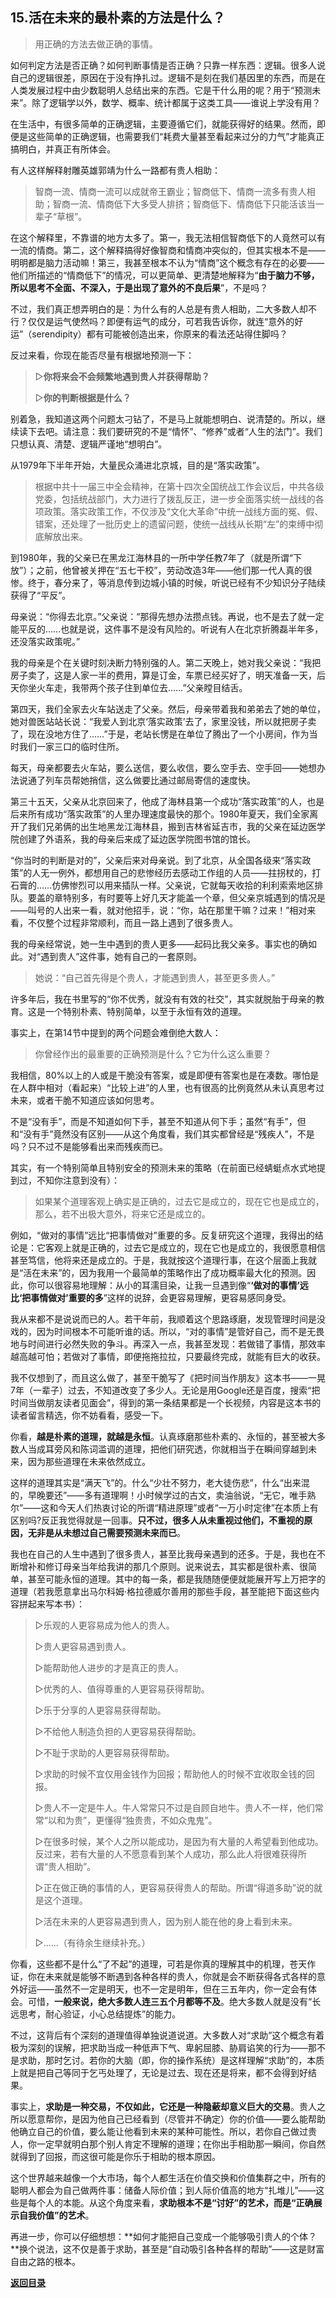 ## 15.活在未来的最朴素的方法是什么？

> 用正确的方法去做正确的事情。

如何判定方法是否正确？如何判断事情是否正确？只靠一样东西：逻辑。很多人说自己的逻辑很差，原因在于没有挣扎过。逻辑不是刻在我们基因里的东西，而是在人类发展过程中由少数聪明人总结出来的东西。它是干什么用的呢？用于“预测未来”。除了逻辑学以外，数学、概率、统计都属于这类工具——谁说上学没有用？

在生活中，有很多简单的正确逻辑，主要遵循它们，就能获得好的结果。然而，即便是这些简单的正确逻辑，也需要我们“耗费大量甚至看起来过分的力气”才能真正搞明白，并真正有所体会。

有人这样解释射雕英雄郭靖为什么一路都有贵人相助：

> 智商一流、情商一流可以成就帝王霸业；智商低下、情商一流多有贵人相助；智商一流、情商低下大多受人排挤；智商低下、情商低下只能活该当一辈子“草根”。

在这个解释里，不靠谱的地方太多了。第一，我无法相信智商低下的人竟然可以有一流的情商。第二，这个解释搞得好像智商和情商冲突似的，但其实根本不是——明明都是脑力活动嘛！第三，我甚至根本不认为“情商”这个概念有存在的必要——他们所描述的“情商低下”的情况，可以更简单、更清楚地解释为“**由于脑力不够，所以思考不全面、不深入，于是出现了意外的不良后果**”，不是吗？

不过，我们真正想弄明白的是：为什么有的人总是有贵人相助，二大多数人却不行？仅仅是运气使然吗？即便有运气的成分，可若我告诉你，就连“意外的好运”（serendipity）都有可能被创造出来，你原来的看法还站得住脚吗？

反过来看，你现在能否尽量有根据地预测一下：

> ▷**你将来会不会频繁地遇到贵人并获得帮助？**
>
> ▷**你的判断根据是什么？**

别着急，我知道这两个问题太刁钻了，不是马上就能想明白、说清楚的。所以，继续读下去吧。请注意：我们要研究的不是“情怀”、“修养”或者“人生的法门”。我们只想认真、清楚、逻辑严谨地“想明白”。

从1979年下半年开始，大量民众涌进北京城，目的是“落实政策”。

> 根据中共十一届三中全会精神，在第十四次全国统战工作会议后，中共各级党委，包括统战部门，大力进行了拨乱反正，进一步全面落实统一战线的各项政策。落实政策工作，不仅涉及“文化大革命”中统一战线方面的冤、假、错案，还处理了一批历史上的遗留问题，使统一战线从长期“左”的束缚中彻底解放出来。

到1980年，我的父亲已在黑龙江海林县的一所中学任教7年了（就是所谓“下放”）；之前，他曾被关押在“五七干校”，劳动改造3年——他们那一代人真的很惨。终于，春分来了，等消息传到边城小镇的时候，听说已经有不少知识分子陆续获得了“平反”。

母亲说：“你得去北京。”父亲说：“那得先想办法攒点钱。再说，也不是去了就一定能平反的……也就是说，这件事不是没有风险的。听说有人在北京折腾磊半年多，还没落实政策呢。”

我的母亲是个在关键时刻决断力特别强的人。第二天晚上，她对我父亲说：“我把房子卖了，这是人家一半的费用，算是订金，车票已经买好了，明天准备一天，后天你坐火车走，我带两个孩子住到单位去……”父亲瞠目结舌。

第四天，我们全家去火车站送走了父亲。然后，母亲带着我和弟弟去了她的单位，她对兽医站站长说：“我爱人到北京‘落实政策’去了，家里没钱，所以就把房子卖了，现在没地方住了……”于是，老站长愣是在单位了腾出了一个小房间，作为当时我们一家三口的临时住所。

每天，母亲都要去火车站，要么送信，要么收信，要么空手去、空手回——她想办法说通了列车员帮她捎信，这么做要比通过邮局寄信的速度快。

第三十五天，父亲从北京回来了，他成了海林县第一个成功“落实政策”的人，也是后来所有成功“落实政策”的人里办理速度最快的那个。1980年夏天，我们全家离开了我们兄弟俩的出生地黑龙江海林县，搬到吉林省延吉市，我的父亲在延边医学院创建了外语系，我的母亲后来成了延边医学院图书馆的馆长。

“你当时的判断是对的”，父亲后来对母亲说。到了北京，从全国各级来“落实政策”的人无一例外，都想用自己的悲惨经历去感动工作组的人员——拄拐杖的，打石膏的……仿佛惨烈可以用来插队一样。父亲说，它就每天收拾的利利索索地区排队。要盖的章特别多，有时要等上好几天才能盖一个章，但父亲京城遇到的情况是——叫号的人出来一看，就对他招手，说：“你，站在那里干嘛？过来！”相对来看，不仅整个过程非常顺利，而且一路上遇到了很多贵人。

我的母亲经常说，她一生中遇到的贵人更多——起码比我父亲多。事实也的确如此。对“遇到贵人”这件事，她有自己的一套原则。

> 她说：“自己首先得是个贵人，才能遇到贵人，甚至更多贵人。”

许多年后，我在书里写的“你不优秀，就没有有效的社交”，其实就脱胎于母亲的教育。这是一个特别朴素、特别简单，以至于永恒有效的道理。

事实上，在第14节中提到的两个问题会难倒绝大数人：

> 你曾经作出的最重要的正确预测是什么？它为什么这么重要？

我相信，80%以上的人或是干脆没有答案，或是即便有答案也是在凑数。哪怕是在人群中相对（看起来）“比较上进”的人里，也有很高的比例竟然从未认真思考过未来，或者干脆不知道应该如何思考。

不是“没有手”，而是不知道如何下手，甚至不知道从何下手；虽然“有手”，但和“没有手”竟然没有区别——从这个角度看，我们其实都曾经是“残疾人”，不是吗？只不过不是能够看出来而残疾而已。

其实，有一个特别简单且特别安全的预测未来的策略（在前面已经蜻蜓点水式地提到过，不知你注意到没有）：

> 如果某个道理客观上确实是正确的，过去它是成立的，现在它也是成立的，那么，若不出极大意外，将来它还是成立的。

例如，“做对的事情”远比“把事情做对”重要的多。反复研究这个道理，我得出的结论是：它客观上就是正确的，过去它是成立的，现在它也是成立的，我很愿意相信甚至笃信，他将来还是成立的。于是，我就按这个道理行事，在这个层面上我就是“活在未来”的，因为我用一个最简单的策略作出了成功概率最大化的预测。因此，你可以很容易地理解：从小的耳濡目染，让我一旦遇到像“**‘做对的事情’远比‘把事情做对’重要的多**”这样的说辞，会更容易理解，更容易感同身受。

我从来都不是说说而已的人。若干年前，我顺着这个思路琢磨，发现管理时间是没戏的，因为时间根本不可能听谁的话。所以，“对的事情”是管好自己，而不是无畏地与时间进行必然失败的争斗。再深入一点，我甚至发现：若做错了事情，那效率越高越可怕；若做对了事情，即便拖拖拉拉，只要最终完成，就能有巨大的收获。

我不仅想到了，而且这么做了，甚至干脆写了《把时间当作朋友》这本书——一晃7年（一辈子）过去，不知道改变了多少人。无论是用Google还是百度，搜索“把时间当做朋友读者见面会”，得到的第一条结果都是一个长视频，内容是这本书的读者留言精选，你不妨看看，感受一下。

你看，**越是朴素的道理，就越是永恒**。认真琢磨那些朴素的、永恒的，甚至被大多数人当成耳旁风和陈词滥调的道理，把他们研究透，你就相当于在瞬间穿越到未来，因为那些道理在未来依然成立。

这样的道理其实是“满天飞”的。什么“少壮不努力，老大徒伤悲”，什么“出来混的，早晚要还”——多有道理啊！小时候学过的古文，卖油翁说，“无它，唯手熟尔”——这和今天人们热衷讨论的所谓“精进原理”或者“一万小时定律”在本质上有区别吗?反正我觉得就是一回事。**只不过，很多人从未重视过他们，不重视的原因，无非是从未想过自己需要预测未来而已**。

我也在自己的人生中遇到了很多贵人，甚至比我母亲遇到的还多。于是，我也在不断增补和修订母亲当年给我讲的那几个原则。说来说去，其实都是很朴素、很简单，甚至可能永恒的道理。其中的每一条，都是我随随便便就能展开写上万把字的道理（若我愿意拿出马尔科姆·格拉德威尔善用的那些手段，甚至能把下面这些内容拼起来写本书）：

> ▷乐观的人更容易成为他人的贵人。
>
> ▷贵人更容易遇到贵人。
>
> ▷能帮助他人进步的才是真正的贵人。
>
> ▷优秀的人、值得尊重的人更容易获得帮助。
>
> ▷乐于分享的人更容易获得帮助。
>
> ▷不给他人制造负担的人更容易获得帮助。
>
> ▷不耻于求助的人更容易获得帮助。
>
> ▷求助的时候不宜仅用金钱作为回报；帮助他人的时候不宜收取金钱的回报。
>
> ▷贵人不一定是牛人。牛人常常只不过是自顾自地牛。贵人不一样，他们常常“以和为贵”，更懂得“独贵贵，不如众鬼鬼”。
>
> ▷在很多时候，某个人之所以能成功，是因为有大量的人希望看到他成功。反过来，若有大量的人不愿意看到某个人成功，那么此人将很难获得所谓“贵人相助”。
>
> ▷正在做正确的事情的人，更容易获得贵人的帮助。所谓“得道多助”说的就是这个道理。
>
> ▷活在未来的人更容易遇到贵人，因为别人能在他的身上看到未来。
>
> ▷……（有待余生继续补充。）

你看，这些都不是什么“了不起”的道理，可若是你真的理解其中的机理，苍天作证，你在未来就是能够不断遇到各种各样的贵人，你就是会不断获得各式各样的意外好运——虽然不一定是明天，也不一定是明年，但在三五年内，你一定会有体会。可惜，**一般来说，绝大多数人连三五个月都等不及**。绝大多数人就是没有“长远思考，耐心验证，小心总结提炼”的能力。

不过，这背后有个深刻的道理值得单独说道说道。大多数人对“求助”这个概念有着极为深刻的误解，把求助当成一种低声下气、卑躬屈膝、胁肩谄笑的行为——那不是求助，那时乞讨。若你的大脑（即，你的操作系统）是这样理解“求助”的，本质上就是把自己等同于乞丐处理了，无论是过去、现在还是将来，都不会得到好结果。

事实上，**求助是一种交易，不仅如此，它还是一种隐蔽却意义巨大的交易**。贵人之所以愿意帮你，是因为他自己已经看到（尽管并不确定）你的价值——要么能帮助他确立自己的价值，要么能让他看到未来的某种可能性。所以，若你自己做过贵人，你一定早就明白那个别人肯定不理解的道理；在你出手相助那一瞬间，你自然就得到了回报，而这很可能是你乐于相助的根本原因。

这个世界越来越像一个大市场，每个人都生活在价值交换和价值集群之中，所有的聪明人都会为自己做两件事：储备人际价值；到人际价值高的地方“扎堆儿”——这些是每个人的本能。从这个角度来看，**求助根本不是“讨好”的艺术，而是“正确展示自我价值”的艺术**。

再进一步，你可以仔细想想：**如何才能把自己变成一个能够吸引贵人的个体？**换个说法，这不仅是善于求助，甚至是“自动吸引各种各样的帮助”——这是财富自由之路的根本。


[**返回目录**](./menu.md)
